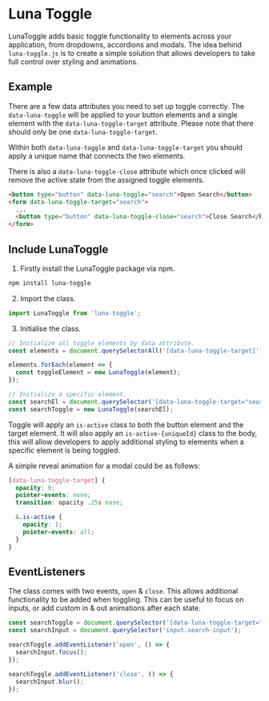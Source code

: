 # Luna Toggle
LunaToggle adds basic toggle functionality to elements across your application, from dropdowns, accordions and modals. The idea behind `luna-toggle.js` is to create a simple solution that allows developers to take full control over styling and animations.

## Example
There are a few data attributes you need to set up toggle correctly. The `data-luna-toggle` will be applied to your button elements and a single element with the `data-luna-toggle-target` attribute. Please note that there should only be one `data-luna-toggle-target`.

Within both `data-luna-toggle` and `data-luna-toggle-target` you should apply a unique name that connects the two elements.

There is also a `data-luna-toggle-close` attribute which once clicked will remove the active state from the assigned toggle elements.

```html
<button type="button" data-luna-toggle="search">Open Search</button>
<form data-luna-toggle-target="search">
  ...
  <button type="button" data-luna-toggle-close="search">Close Search</button>
</form>
```

## Include LunaToggle

1. Firstly install the LunaToggle package via npm.
```bash
npm install luna-toggle
```

2. Import the class.
```js
import LunaToggle from 'luna-toggle';
```

3. Initialise the class.
```js
// Initialize all toggle elements by data attribute.
const elements = document.querySelectorAll('[data-luna-toggle-target]');

elements.forEach(element => {
  const toggleElement = new LunaToggle(element);
});

// Initialize a specific element.
const searchEl = document.querySelector('[data-luna-toggle-target="search"]');
const searchToggle = new LunaToggle(searchEl);
```

Toggle will apply an `is-active` class to both the button element and the target element. It will also apply an `is-active-{uniqueId}` class to the body, this will allow developers to apply additional styling to elements when a specific element is being toggled.

A simple reveal animation for a modal could be as follows:

```scss
[data-luna-toggle-target] {
  opacity: 0;
  pointer-events: none;
  transition: opacity .25s ease;

  &.is-active {
    opacity: 1;
    pointer-events: all;
  }
}
```

## EventListeners
The class comes with two events, `open` & `close`. This allows additional functionality to be added when toggling. This can be useful to focus on inputs, or add custom in & out animations after each state.

```js
const searchToggle = document.querySelector('[data-luna-toggle-target="search"]');
const searchInput = document.querySelector('input.search-input');

searchToggle.addEventListener('open', () => {
  searchInput.focus();
});

searchToggle.addEventListener('close', () => {
  searchInput.blur();
});
```